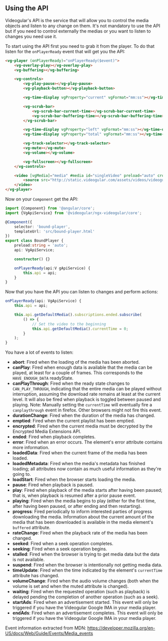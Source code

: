 ## Using the API

Videogular's API is the service that will allow you to control the media objects and listen to any change on them. It's not mandatory to use the API but if you need to control externally the medias or you want to listen to changes you need use it.

To start using the API first you need to grab it from the player. To do that listen for the `onPlayerReady` event that will get you the API:

```html
<vg-player (onPlayerReady)="onPlayerReady($event)">
    <vg-overlay-play></vg-overlay-play>
    <vg-buffering></vg-buffering>

    <vg-controls>
        <vg-play-pause></vg-play-pause>
        <vg-playback-button></vg-playback-button>

        <vg-time-display vgProperty="current" vgFormat="mm:ss"></vg-time-display>

        <vg-scrub-bar>
            <vg-scrub-bar-current-time></vg-scrub-bar-current-time>
            <vg-scrub-bar-buffering-time></vg-scrub-bar-buffering-time>
        </vg-scrub-bar>

        <vg-time-display vgProperty="left" vgFormat="mm:ss"></vg-time-display>
        <vg-time-display vgProperty="total" vgFormat="mm:ss"></vg-time-display>

        <vg-track-selector></vg-track-selector>
        <vg-mute></vg-mute>
        <vg-volume></vg-volume>

        <vg-fullscreen></vg-fullscreen>
    </vg-controls>

    <video [vgMedia]="media" #media id="singleVideo" preload="auto" crossorigin>
        <source src="http://static.videogular.com/assets/videos/videogular.mp4" type="video/mp4">
    </video>
</vg-player>
```

Now on your `Component` get the API:

```typescript
import {Component} from '@angular/core';
import {VgApiService} from '@videogular/ngx-videogular/core';

@Component({
    selector: 'bound-player',
    templateUrl: 'src/bound-player.html'
})
export class BoundPlayer {
    preload:string = 'auto';
    api: VgApiService;

    constructor() {}

    onPlayerReady(api:V gApiService) {
        this.api = api;
    }
}
```

Now that you have the API you can listen to changes and perform actions:

```typescript
onPlayerReady(api: VgApiService) {
    this.api = api;

    this.api.getDefaultMedia().subscriptions.ended.subscribe(
        () => {
            // Set the video to the beginning
            this.api.getDefaultMedia().currentTime = 0;
        }
    );
}
```

You have a lot of events to listen:

- **abort**: Fired when the loading of the media has been aborted.
- **canPlay**: Fired when enough data is available that the media can be played, at least for a couple of frames. This corresponds to the `HAVE_ENOUGH_DATA` readyState.
- **canPlayThrough**: Fired when the ready state changes to `CAN_PLAY_THROUGH`, indicating that the entire media can be played without interruption, assuming the download rate remains at least at the current level. It will also be fired when playback is toggled between paused and playing. Note: Manually setting the `currentTime` will eventually fire a `canplaythrough` event in firefox. Other browsers might not fire this event.
- **durationChange**: Fired when the duration of the media has changed.
- **emptied**: Fired when the current playlist has been emptied.
- **encrypted**: Fired when the current media must be decrypted by the Encrypted Media Extensions API.
- **ended**: Fired when playback completes.
- **error**: Fired when an error occurs.  The element's error attribute contains more information.
- **loadedData**: Fired when the current frame of the media has been loaded.
- **loadedMetadata**: Fired when the media's metadata has finished loading; all attributes now contain as much useful information as they're going to.
- **loadStart**: Fired when the browser starts loading the media.
- **pause**: Fired when playback is paused.
- **play**: Fired when playback of the media starts after having been paused; that is, when playback is resumed after a prior pause event.
- **playing**: Fired when the media begins to play (either for the first time, after having been paused, or after ending and then restarting).
- **progress**: Fired periodically to inform interested parties of progress downloading the media. Information about the current amount of the media that has been downloaded is available in the media element's `buffered` attribute.
- **rateChange**: Fired when the playback rate of the media has been changed.
- **seeked**: Fired when a seek operation completes.
- **seeking**: Fired when a seek operation begins.
- **stalled**: Fired when the browser is trying to get media data but the data is not available.
- **suspend**: Fired when the browser is intentionally not getting media data.
- **timeUpdate**: Fired when the time indicated by the element's `currentTime` attribute has changed.
- **volumeChange**: Fired when the audio volume changes (both when the volume is set and when the muted attribute is changed).
- **waiting**: Fired when the requested operation (such as playback) is delayed pending the completion of another operation (such as a seek).
- **startAds**: Fired when an advertisement started. This event will only be triggered if you have the Videogular Google IMA in your media player.
- **endAds**: Fired when an advertisement completes. This event will only be triggered if you have the Videogular Google IMA in your media player.

Event information extracted from MDN: https://developer.mozilla.org/en-US/docs/Web/Guide/Events/Media_events
